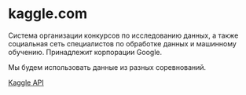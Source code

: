 # kaggle.com

Система организации конкурсов по исследованию данных, а также социальная сеть специалистов по обработке данных и машинному обучению. Принадлежит корпорации Google.

Мы будем использовать данные из разных соревнований. 

[Kaggle API](https://github.com/Kaggle/kaggle-api)
